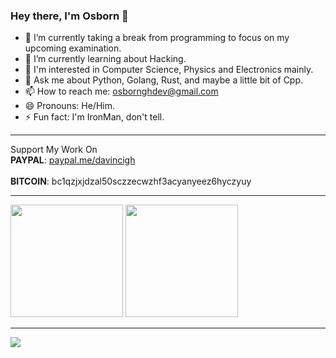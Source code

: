 ### Hey there, I'm Osborn 👋

- 🔭 I’m currently taking a break from programming to focus on my upcoming examination.
- 🌱 I’m currently learning about Hacking.
- 🦿 I'm interested in Computer Science, Physics and Electronics mainly.
- 💬 Ask me about Python, Golang, Rust, and maybe a little bit of Cpp.
- 📫 How to reach me: osbornghdev@gmail.com
- 😄 Pronouns: He/Him.
- ⚡ Fun fact: I'm IronMan, don't tell.
<hr>

Support My Work On<br>
<b>PAYPAL</b>:    [paypal.me/davincigh](https://www.paypal.me/davincigh) <br>    
<b>BITCOIN</b>:   bc1qzjxjdzal50sczzecwzhf3acyanyeez6hyczyuy <br>

<hr>
<div>
 <img height="180em" src="https://github-readme-stats.vercel.app/api?username=osborngh&layout=compact&show_icons=true&theme=dark" />
 <img height="180em" src="https://github-readme-stats.vercel.app/api/top-langs/?username=osborngh&layout=compact&langs_count=8&theme=dark&hide=css,scss,html,tex,makefile" />
</div>
<hr>

![](https://komarev.com/ghpvc/?username=osborngh)
